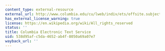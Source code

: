 ```yaml
---
content_type: external-resource
external_url: http://www.columbia.edu/cu/lweb/indiv/ets/offsite.subject.html#medieval
has_external_license_warning: true
license: https://en.wikipedia.org/wiki/All_rights_reserved
status: ''
title: Columbia Electronic Text Service
uid: 538d95af-c5da-4652-ab4f-8050a69a07e7
wayback_url: ''
---
```

